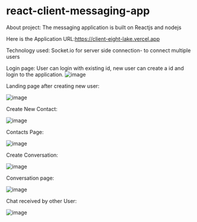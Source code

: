 # react-client-messaging-app
About project: The messaging application is built on Reactjs and nodejs

Here is the Application URL:https://client-eight-lake.vercel.app

Technology used: Socket.io for server side connection- to connect multiple users

Login page:
User can login with existing id, new user can create a id and login to the application.
![image](https://user-images.githubusercontent.com/107784718/185787266-7822b2ce-5969-4ff6-a576-8b0ca516401d.png)

Landing page after creating new user:

![image](https://user-images.githubusercontent.com/107784718/180592614-df96893e-c10f-471c-a609-2f998e7c54de.png)

Create New Contact:

![image](https://user-images.githubusercontent.com/107784718/180592672-f1dbae03-7473-429e-8829-ac167069cf16.png)

Contacts Page:

![image](https://user-images.githubusercontent.com/107784718/180592705-8b48df0a-4557-4f12-a5a7-e856738ca1f6.png)

Create Conversation:

![image](https://user-images.githubusercontent.com/107784718/180592734-3244284d-f024-4a8e-a050-4efdf7234d30.png)


Conversation page:

![image](https://user-images.githubusercontent.com/107784718/180592889-cfe2b916-9ff9-4df7-b54a-ce8996250579.png)


Chat received by other User:

![image](https://user-images.githubusercontent.com/107784718/180592851-2417a3da-ccf1-42a8-946e-aaaf1c88ea1e.png)

